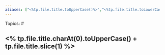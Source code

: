 ```yaml
---
aliases: ["<%tp.file.title.toUpperCase()%>","<%tp.file.title.toLowerCase()%>","<%tp.file.title.charAt(0).toUpperCase()+tp.file.title.slice(1)%>","<%tp.file.title.charAt(0).toUpperCase()+tp.file.title.slice(1)+'s'%>","<%tp.file.title.toLowerCase()+'s'%>"] 
---
```

Topics: #

## <% tp.file.title.charAt(0).toUpperCase() + tp.file.title.slice(1) %>

